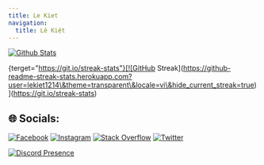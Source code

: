 ```yaml
---
title: Le Kiet
navigation:
  title: Lê Kiệt
---
```


[](https://github-profile-summary-cards.vercel.app)[![Github Stats](http://github-profile-summary-cards.vercel.app/api/cards/profile-details?username=lekiet1214\&theme=chartreuse_dark)](https://github-profile-summary-cards.vercel.app)

[](https://git.io/streak-stats){terget="https://git.io/streak-stats"}[![GitHub Streak](https://github-readme-streak-stats.herokuapp.com?user=lekiet1214\&theme=transparent\&locale=vi\&hide_current_streak=true)](https://git.io/streak-stats)

## 🌐 Socials:

[![Facebook](https://img.shields.io/badge/Facebook-%231877F2.svg?logo=Facebook\&logoColor=white)](https://facebook.com/lekiet0101) [![Instagram](https://img.shields.io/badge/Instagram-%23E4405F.svg?logo=Instagram\&logoColor=white)](https://instagram.com/lekiet0101) [![Stack Overflow](https://img.shields.io/badge/-Stackoverflow-FE7A16?logo=stack-overflow\&logoColor=white)](https://stackoverflow.com/users/11426202) [![Twitter](https://img.shields.io/badge/Twitter-%231DA1F2.svg?logo=Twitter\&logoColor=white)](https://twitter.com/lekiet0101)

[![Discord Presence](https://lanyard.cnrad.dev/api/591679015291715594)](https://discord.com/users/591679015291715594)
